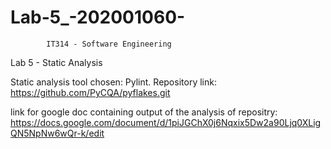 # Lab-5_-202001060-

			IT314 - Software Engineering
Lab 5 - Static Analysis

Static analysis tool chosen: Pylint.
Repository link:  https://github.com/PyCQA/pyflakes.git

link for google doc containing output of the analysis of repositry: https://docs.google.com/document/d/1piJGChX0j6Nqxix5Dw2a90Ljq0XLigQN5NpNw6wQr-k/edit
